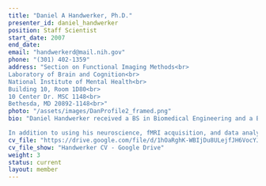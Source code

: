 ```yaml
---
title: "Daniel A Handwerker, Ph.D."
presenter_id: daniel_handwerker
position: Staff Scientist
start_date: 2007
end_date: 
email: "handwerkerd@mail.nih.gov"
phone: "(301) 402-1359"
address: "Section on Functional Imaging Methods<br>
Laboratory of Brain and Cognition<br>
National Institute of Mental Health<br>
Building 10, Room 1D80<br>
10 Center Dr. MSC 1148<br>
Bethesda, MD 20892-1148<br>"
photo: "/assets/images/DanProfile2_framed.png"
bio: "Daniel Handwerker received a BS in Biomedical Engineering and a BA in Computer Science from Johns Hopkins University where he first started working with fMRI in neuroscience and psychology labs. He received his PhD from the University of California at Berkeley and San Francisco Joint Graduate Group in Bioengineering where he worked with Marc D’Esposito to examine the range of observable hemodynamic response variation in fMRI as well as finding ways to account for this variation during data acquisition and analysis. After a postdoctoral fellowhip at UCSF with Roland Henry to use fMRI and DTI, Dr. Handwerker joined Peter Bandettini’s Section on Functional Imaging Methods at NIMH initially as a postdoctoral fellow and now as a staff scientist.

In addition to using his neuroscience, fMRI acquisition, and data analysis expertise to support many researchers in SFIM, his research focuses on finding ways to improve the quality of fMRI data through better acquisition, preprocessing, and analysis methods. This has included work on functional connectivity dynamics, identifying and removing noise based on vascular variation, and noise removal methods that take advantage of multi-echo fMRI information. He is currently one of the main developers of tedana.readthedocs.io, which is software to remove noise from multi-echo fMRI data."
cv_file: "https://drive.google.com/file/d/1hOaRghK-WBIjDu8ULejfJH6VocYJQzXN/view?usp=sharing"
cv_file_show: "Handwerker CV - Google Drive"
weight: 3
status: current
layout: member
---
```

